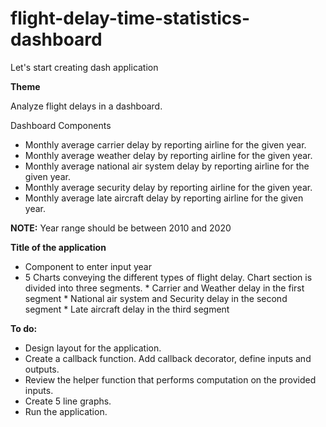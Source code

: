 # flight-delay-time-statistics-dashboard

Let's start creating dash application

**Theme**

Analyze flight delays in a dashboard.

Dashboard Components
* Monthly average carrier delay by reporting airline for the given year.
* Monthly average weather delay by reporting airline for the given year.
* Monthly average national air system delay by reporting airline for the given year.
* Monthly average security delay by reporting airline for the given year.
* Monthly average late aircraft delay by reporting airline for the given year.

**NOTE:** Year range should be between 2010 and 2020


**Title of the application**
* Component to enter input year
* 5 Charts conveying the different types of flight delay. Chart section is divided into three segments.
      * Carrier and Weather delay in the first segment
      * National air system and Security delay in the second segment
      * Late aircraft delay in the third segment

**To do:**
* Design layout for the application.
* Create a callback function. Add callback decorator, define inputs and outputs.
* Review the helper function that performs computation on the provided inputs.
* Create 5 line graphs.
* Run the application.
